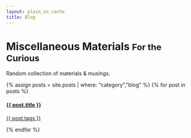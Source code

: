 ```yaml
---
layout: plain_no_cache
title: Blog
---
```

<div class="blog-header">
  <h1 class="blog-title">Miscellaneous Materials <small>For the Curious</small></h1>
  <p class="lead blog-description">Random collection of materials &amp; musings.</p>
</div>

<div class="list-group">
{% assign posts = site.posts | where: "category","blog" %}
{% for post in posts %}
    <a href="{{site.baseurl}}{{ post.url }}" class="list-group-item">
      <h4 class="list-group-item-heading">{{ post.title }}</h4>
      <p class="list-group-item-text">{{ post.tags }}</p>
    </a>
{% endfor %}
</div>
